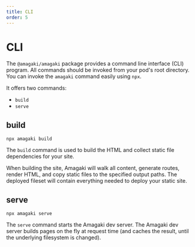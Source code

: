 ```yaml
---
title: CLI
order: 5
---
```

# CLI

The `@amagaki/amagaki` package provides a command line interface (CLI) program.
All commands should be invoked from your pod's root directory. You can invoke
the `amagaki` command easily using `npx`.

It offers two commands:

- `build`
- `serve`

## build

```
npx amagaki build
```

The `build` command is used to build the HTML and collect static file
dependencies for your site.

When building the site, Amagaki will walk all content, generate routes, render
HTML, and copy static files to the specified output paths. The deployed fileset
will contain everything needed to deploy your static site.

## serve

```
npx amagaki serve
```

The `serve` command starts the Amagaki dev server. The Amagaki dev server builds
pages on the fly at request time (and caches the result, until the underlying
filesystem is changed).